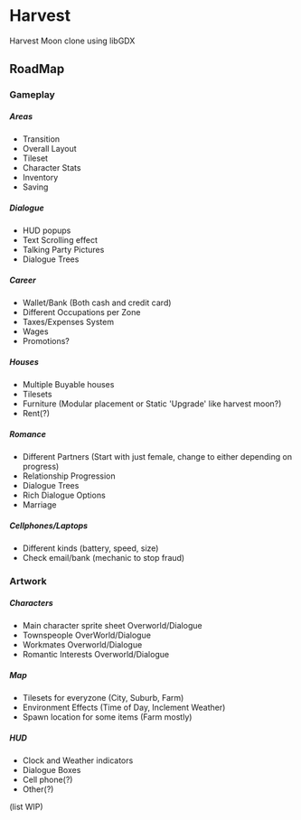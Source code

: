# Harvest
Harvest Moon clone using libGDX


## RoadMap

### Gameplay
#####   Areas
* Transition
* Overall Layout
* Tileset
* Character Stats
* Inventory
* Saving

#####   Dialogue
* HUD popups
* Text Scrolling effect
* Talking Party Pictures
* Dialogue Trees

#####   Career
* Wallet/Bank (Both cash and credit card)
* Different Occupations per Zone
* Taxes/Expenses System
* Wages
* Promotions?

#####   Houses
* Multiple Buyable houses
* Tilesets
* Furniture (Modular placement or Static 'Upgrade' like harvest moon?)
* Rent(?)

#####   Romance
* Different Partners (Start with just female, change to either depending on progress)
* Relationship Progression
* Dialogue Trees
* Rich Dialogue Options
* Marriage

#####   Cellphones/Laptops
* Different kinds (battery, speed, size)
* Check email/bank (mechanic to stop fraud)


### Artwork

##### Characters
* Main character sprite sheet Overworld/Dialogue
* Townspeople OverWorld/Dialogue
* Workmates Overworld/Dialogue
* Romantic Interests Overworld/Dialogue

##### Map
* Tilesets for everyzone (City, Suburb, Farm)
* Environment Effects (Time of Day, Inclement Weather)
* Spawn location for some items (Farm mostly)

##### HUD
* Clock and Weather indicators
* Dialogue Boxes
* Cell phone(?)
* Other(?)



(list WIP)
